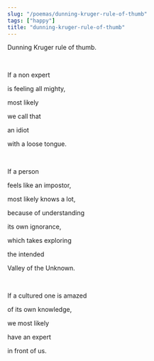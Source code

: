 ```yaml
---
slug: "/poemas/dunning-kruger-rule-of-thumb"
tags: ["happy"]
title: "dunning-kruger-rule-of-thumb"
---
```

Dunning Kruger rule of thumb.

&nbsp;

If a non expert

is feeling all mighty,

most likely

we call that

an idiot

with a loose tongue.

&nbsp;

If a person

feels like an impostor,

most likely knows a lot,

because of understanding

its own ignorance,

which takes exploring

the intended

Valley of the Unknown.

&nbsp;

If a cultured one is amazed

of its own knowledge,

we most likely

have an expert

in front of us.
